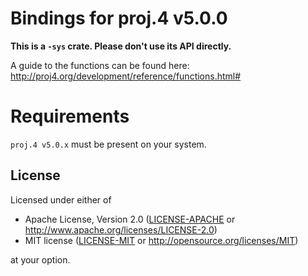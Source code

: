 # Bindings for proj.4 v5.0.0
**This is a `-sys` crate. Please don't use its API directly.**  

A guide to the functions can be found here: http://proj4.org/development/reference/functions.html#

# Requirements
`proj.4 v5.0.x` must be present on your system.

## License

Licensed under either of

 * Apache License, Version 2.0 ([LICENSE-APACHE](LICENSE-APACHE) or http://www.apache.org/licenses/LICENSE-2.0)
 * MIT license ([LICENSE-MIT](LICENSE-MIT) or http://opensource.org/licenses/MIT)

at your option.

